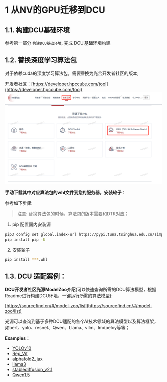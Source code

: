 # 1 从NV的GPU迁移到DCU


## 1.1. 构建DCU基础环境

参考第一部分 `构建DCU基础环境`, 完成 DCU 基础环境构建

## 1.2. 替换深度学习算法包

对于依赖cuda的深度学习算法包，需要替换为光合开发者社区的版本;

开发者社区：[https://developer.hpccube.com/tool](https://developer.hpccube.com/tool)
![AI生态包下载地址](./imgs/das.png)

<!-- <center><img src="./imgs/das.png" alt="AI生态包下载地址" style="zoom:50%;" /></center> -->


**手动下载其中对应算法包的whl文件到您的服务器，安装轮子**：

参考如下步骤:

> 注意: 替换算法包的时候，算法包的版本需要和DTK对应；

1. pip 配置国内安装源
```bash
pip3 config set global.index-url https://pypi.tuna.tsinghua.edu.cn/simple
pip install pip -U
```
2. 安装轮子
```bash
pip install ***.whl 
```


## 1.3. DCU 适配案例：

**DCU开发者社区光源ModelZoo介绍**(可以快速查询所需的DCU算法模型，根据Readme进行构建DCU环境，一键运行所需的算法模型):

[https://sourcefind.cn/#/model-zoo/list](https://sourcefind.cn/#/model-zoo/list)

光源可以查询到基于多种DCU适配的各个AI技术领域的算法模型以及算法框架，如bert、yolo、resnet、Qwen、Llama、vllm、lmdpeloy等等；

**Examples：**

- [YOLOv10](https://sourcefind.cn/#/model-zoo/1802637886774013954)
- [Rep_Vit](https://sourcefind.cn/#/model-zoo/1805170476575846402)
- [alphafold2_jax](https://sourcefind.cn/#/model-zoo/1712346117256200194)
- [llama3](https://sourcefind.cn/#/model-zoo/1782218524112154626)
- [stablediffusion_v2.1](https://sourcefind.cn/#/model-zoo/1793173002231443458)
- [Qwen1.5](https://sourcefind.cn/#/model-zoo/1793160576505180161)